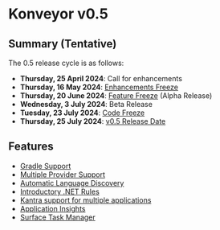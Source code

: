# Konveyor v0.5

## Summary (Tentative)

The 0.5 release cycle is as follows:

- **Thursday, 25 April 2024**: Call for enhancements
- **Thursday, 16 May 2024**: [Enhancements Freeze](../release_phases.md#enhancements-freeze)
- **Thursday, 20 June 2024**: [Feature Freeze](../release_phases.md#feature-freeze) (Alpha Release)
- **Wednesday, 3 July 2024**: Beta Release
- **Tuesday, 23 July 2024**: [Code Freeze](../release_phases.md#code-freeze)
- **Thursday, 25 July 2024**: [v0.5 Release Date](../release_phases.md#release-date)

## Features

* [Gradle Support](https://github.com/konveyor/analyzer-lsp/issues/477)
* [Multiple Provider Support](https://github.com/konveyor/enhancements/issues/155)
* [Automatic Language Discovery](https://github.com/konveyor/enhancements/issues/170)
* [Introductory .NET Rules](https://github.com/konveyor/enhancements/issues/169)
* [Kantra support for multiple applications](https://github.com/konveyor/kantra/issues/180)
* [Application Insights](https://github.com/konveyor/enhancements/issues/175)
* [Surface Task Manager](https://github.com/konveyor/enhancements/issues/171)
